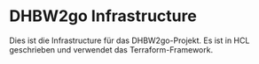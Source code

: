 # DHBW2go Infrastructure

Dies ist die Infrastructure für das DHBW2go-Projekt. Es ist in HCL geschrieben und verwendet das Terraform-Framework.
